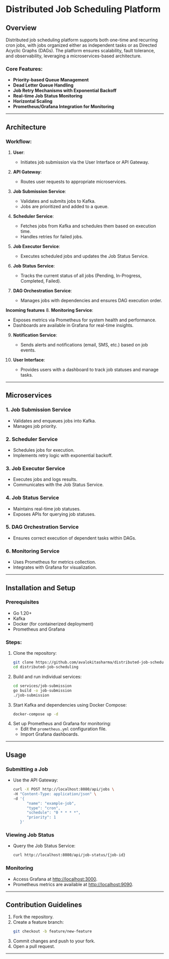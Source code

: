 # Distributed Job Scheduling Platform

## Overview
Distributed job scheduling platform supports both one-time and recurring cron jobs, with jobs organized either as independent tasks or as Directed Acyclic Graphs (DAGs). The platform ensures scalability, fault tolerance, and observability, leveraging a microservices-based architecture.

### Core Features:
- **Priority-based Queue Management**
- **Dead Letter Queue Handling**
- **Job Retry Mechanisms with Exponential Backoff**
- **Real-time Job Status Monitoring**
- **Horizontal Scaling**
- **Prometheus/Grafana Integration for Monitoring**

---

## Architecture

### Workflow:
1. **User**:
   - Initiates job submission via the User Interface or API Gateway.

2. **API Gateway**:
   - Routes user requests to appropriate microservices.

3. **Job Submission Service**:
   - Validates and submits jobs to Kafka.
   - Jobs are prioritized and added to a queue.

4. **Scheduler Service**:
   - Fetches jobs from Kafka and schedules them based on execution time.
   - Handles retries for failed jobs.

5. **Job Executor Service**:
   - Executes scheduled jobs and updates the Job Status Service.

6. **Job Status Service**:
   - Tracks the current status of all jobs (Pending, In-Progress, Completed, Failed).

7. **DAG Orchestration Service**:
   - Manages jobs with dependencies and ensures DAG execution order.

**Incoming features**
8. **Monitoring Service**:
   - Exposes metrics via Prometheus for system health and performance.
   - Dashboards are available in Grafana for real-time insights.

9. **Notification Service**:
   - Sends alerts and notifications (email, SMS, etc.) based on job events.

10. **User Interface**:
    - Provides users with a dashboard to track job statuses and manage tasks.

---

## Microservices

### 1. **Job Submission Service**
- Validates and enqueues jobs into Kafka.
- Manages job priority.

### 2. **Scheduler Service**
- Schedules jobs for execution.
- Implements retry logic with exponential backoff.

### 3. **Job Executor Service**
- Executes jobs and logs results.
- Communicates with the Job Status Service.

### 4. **Job Status Service**
- Maintains real-time job statuses.
- Exposes APIs for querying job statuses.

### 5. **DAG Orchestration Service**
- Ensures correct execution of dependent tasks within DAGs.

### 6. **Monitoring Service**
- Uses Prometheus for metrics collection.
- Integrates with Grafana for visualization.
---

## Installation and Setup

### Prerequisites
- Go 1.20+
- Kafka
- Docker (for containerized deployment)
- Prometheus and Grafana

### Steps:
1. Clone the repository:
   ```bash
   git clone https://github.com/avalokitasharma/distributed-job-scheduling.git
   cd distributed-job-scheduling
   ```
2. Build and run individual services:
   ```bash
   cd services/job-submission
   go build -o job-submission
   ./job-submission
   ```
3. Start Kafka and dependencies using Docker Compose:
   ```bash
   docker-compose up -d
   ```
4. Set up Prometheus and Grafana for monitoring:
   - Edit the `prometheus.yml` configuration file.
   - Import Grafana dashboards.

---

## Usage

### Submitting a Job
- Use the API Gateway:
  ```bash
  curl -X POST http://localhost:8080/api/jobs \
  -H "Content-Type: application/json" \
  -d '{
        "name": "example-job",
        "type": "cron",
        "schedule": "0 * * * *",
        "priority": 1
     }'
  ```

### Viewing Job Status
- Query the Job Status Service:
  ```bash
  curl http://localhost:8080/api/job-status/{job-id}
  ```

### Monitoring
- Access Grafana at [http://localhost:3000](http://localhost:3000).
- Prometheus metrics are available at [http://localhost:9090](http://localhost:9090).

---

## Contribution Guidelines
1. Fork the repository.
2. Create a feature branch:
   ```bash
   git checkout -b feature/new-feature
   ```
3. Commit changes and push to your fork.
4. Open a pull request.

---
